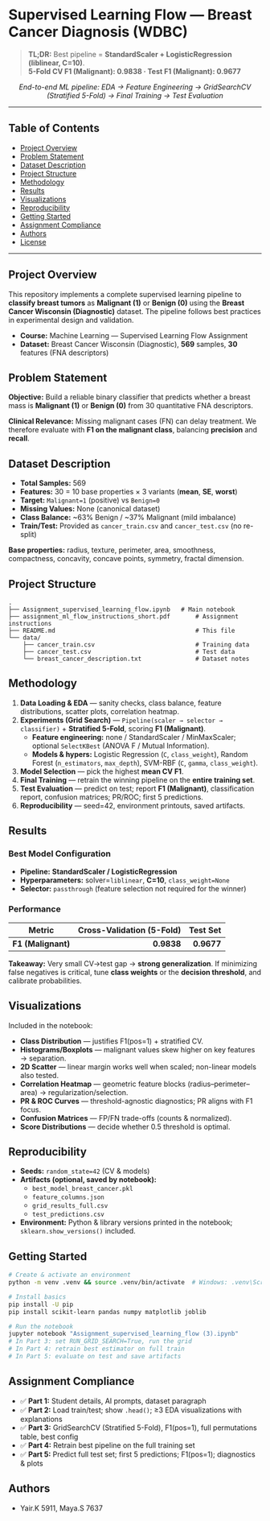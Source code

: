 # Supervised Learning Flow — Breast Cancer Diagnosis (WDBC)

> **TL;DR:** Best pipeline = **StandardScaler + LogisticRegression (liblinear, C=10)**.  
> **5-Fold CV F1 (Malignant): 0.9838 · Test F1 (Malignant): 0.9677**

<p align="center">
  <em>End-to-end ML pipeline: EDA → Feature Engineering → GridSearchCV (Stratified 5-Fold) → Final Training → Test Evaluation</em>
</p>

---

## Table of Contents
- [Project Overview](#project-overview)
- [Problem Statement](#problem-statement)
- [Dataset Description](#dataset-description)
- [Project Structure](#project-structure)
- [Methodology](#methodology)
- [Results](#results)
- [Visualizations](#visualizations)
- [Reproducibility](#reproducibility)
- [Getting Started](#getting-started)
- [Assignment Compliance](#assignment-compliance)
- [Authors](#authors)
- [License](#license)

---

## Project Overview
This repository implements a complete supervised learning pipeline to **classify breast tumors** as **Malignant (1)** or **Benign (0)** using the **Breast Cancer Wisconsin (Diagnostic)** dataset. The pipeline follows best practices in experimental design and validation.

- **Course:** Machine Learning — Supervised Learning Flow Assignment  
- **Dataset:** Breast Cancer Wisconsin (Diagnostic), **569** samples, **30** features (FNA descriptors)

## Problem Statement
**Objective:** Build a reliable binary classifier that predicts whether a breast mass is **Malignant (1)** or **Benign (0)** from 30 quantitative FNA descriptors.

**Clinical Relevance:** Missing malignant cases (FN) can delay treatment. We therefore evaluate with **F1 on the malignant class**, balancing **precision** and **recall**.

## Dataset Description
- **Total Samples:** 569  
- **Features:** 30 = 10 base properties × 3 variants (**mean**, **SE**, **worst**)  
- **Target:** `Malignant=1` (positive) vs `Benign=0`  
- **Missing Values:** None (canonical dataset)  
- **Class Balance:** ~63% Benign / ~37% Malignant (mild imbalance)  
- **Train/Test:** Provided as `cancer_train.csv` and `cancer_test.csv` (no re-split)

**Base properties:** radius, texture, perimeter, area, smoothness, compactness, concavity, concave points, symmetry, fractal dimension.

## Project Structure
```
.
├── Assignment_supervised_learning_flow.ipynb   # Main notebook
├── assignment_ml_flow_instructions_short.pdf       # Assignment instructions
├── README.md                                       # This file
└── data/
    ├── cancer_train.csv                            # Training data
    ├── cancer_test.csv                             # Test data
    └── breast_cancer_description.txt               # Dataset notes
```

## Methodology
1. **Data Loading & EDA** — sanity checks, class balance, feature distributions, scatter plots, correlation heatmap.  
2. **Experiments (Grid Search)** — `Pipeline(scaler → selector → classifier)` + **Stratified 5-Fold**, scoring **F1 (Malignant)**.  
   - **Feature engineering:** none / StandardScaler / MinMaxScaler; optional `SelectKBest` (ANOVA F / Mutual Information).  
   - **Models & hypers:** Logistic Regression (`C`, `class_weight`), Random Forest (`n_estimators`, `max_depth`), SVM-RBF (`C`, `gamma`, `class_weight`).  
3. **Model Selection** — pick the highest **mean CV F1**.  
4. **Final Training** — retrain the winning pipeline on the **entire training set**.  
5. **Test Evaluation** — predict on test; report **F1 (Malignant)**, classification report, confusion matrices; PR/ROC; first 5 predictions.
6. **Reproducibility** — seed=42, environment printouts, saved artifacts.

## Results
### Best Model Configuration
- **Pipeline:** **StandardScaler / LogisticRegression**
- **Hyperparameters:** solver=`liblinear`, **C=10**, `class_weight=None`
- **Selector:** `passthrough` (feature selection not required for the winner)

### Performance
| Metric | Cross-Validation (5-Fold) | Test Set |
|---|---:|---:|
| **F1 (Malignant)** | **0.9838** | **0.9677** |

**Takeaway:** Very small CV→test gap → **strong generalization**. If minimizing false negatives is critical, tune **class weights** or the **decision threshold**, and calibrate probabilities.

## Visualizations
Included in the notebook:
- **Class Distribution** — justifies F1(pos=1) + stratified CV.  
- **Histograms/Boxplots** — malignant values skew higher on key features → separation.  
- **2D Scatter** — linear margin works well when scaled; non-linear models also tested.  
- **Correlation Heatmap** — geometric feature blocks (radius–perimeter–area) → regularization/selection.  
- **PR & ROC Curves** — threshold-agnostic diagnostics; PR aligns with F1 focus.  
- **Confusion Matrices** — FP/FN trade-offs (counts & normalized).  
- **Score Distributions** — decide whether 0.5 threshold is optimal.

## Reproducibility
- **Seeds:** `random_state=42` (CV & models)  
- **Artifacts (optional, saved by notebook):**  
  - `best_model_breast_cancer.pkl`  
  - `feature_columns.json`  
  - `grid_results_full.csv`  
  - `test_predictions.csv`  
- **Environment:** Python & library versions printed in the notebook; `sklearn.show_versions()` included.

## Getting Started
```bash
# Create & activate an environment
python -m venv .venv && source .venv/bin/activate  # Windows: .venv\Scripts\activate

# Install basics
pip install -U pip
pip install scikit-learn pandas numpy matplotlib joblib

# Run the notebook
jupyter notebook "Assignment_supervised_learning_flow (3).ipynb"
# In Part 3: set RUN_GRID_SEARCH=True, run the grid
# In Part 4: retrain best estimator on full train
# In Part 5: evaluate on test and save artifacts
```

## Assignment Compliance
- ✅ **Part 1:** Student details, AI prompts, dataset paragraph  
- ✅ **Part 2:** Load train/test; show `.head()`; ≥3 EDA visualizations with explanations  
- ✅ **Part 3:** GridSearchCV (Stratified 5-Fold), F1(pos=1), full permutations table, best config  
- ✅ **Part 4:** Retrain best pipeline on the full training set  
- ✅ **Part 5:** Predict full test set; first 5 predictions; F1(pos=1); diagnostics & plots

## Authors
- Yair.K  5911, Maya.S 7637

